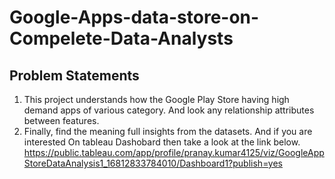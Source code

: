 # Google-Apps-data-store-on-Compelete-Data-Analysts
## Problem Statements
1. This project understands how the Google Play Store having high demand apps of various category. And look any relationship attributes between features.
2. Finally, find the meaning full insights from the datasets.
And if you are interested On tableau Dashobard then take a look at the link below.
https://public.tableau.com/app/profile/pranay.kumar4125/viz/GoogleAppStoreDataAnalysis1_16812833784010/Dashboard1?publish=yes
